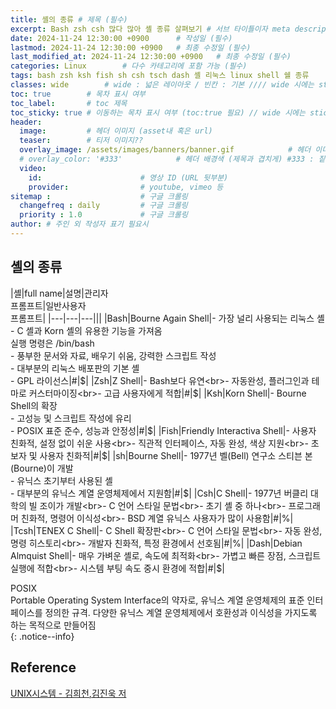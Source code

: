 ```yaml
---
title: 셸의 종류 # 제목 (필수)
excerpt: Bash zsh csh 많다 많아 셸 종류 살펴보기 # 서브 타이틀이자 meta description (필수)
date: 2024-11-24 12:30:00 +0900      # 작성일 (필수)
lastmod: 2024-11-24 12:30:00 +0900   # 최종 수정일 (필수)
last_modified_at: 2024-11-24 12:30:00 +0900   # 최종 수정일 (필수)
categories: Linux        # 다수 카테고리에 포함 가능 (필수)
tags: bash zsh ksh fish sh csh tsch dash 셸 리눅스 linux shell 쉘 종류            # 태그 복수개 가능 (필수)
classes: wide        # wide : 넓은 레이아웃 / 빈칸 : 기본 //// wide 시에는 sticky toc 불가
toc: true        # 목차 표시 여부
toc_label:       # toc 제목
toc_sticky: true # 이동하는 목차 표시 여부 (toc:true 필요) // wide 시에는 sticky toc 불가
header: 
  image:         # 헤더 이미지 (asset내 혹은 url)
  teaser:        # 티저 이미지??
  overlay_image: /assets/images/banners/banner.gif            # 헤더 이미지 (제목과 겹치게)
  # overlay_color: '#333'            # 헤더 배경색 (제목과 겹치게) #333 : 짙은 회색 (필수)
  video:
    id:                      # 영상 ID (URL 뒷부분)
    provider:                # youtube, vimeo 등
sitemap :                    # 구글 크롤링
  changefreq : daily         # 구글 크롤링
  priority : 1.0             # 구글 크롤링
author: # 주인 외 작성자 표기 필요시
---
```

<!--postNo: 20241124_003-->



## 셸의 종류  

|셸|full name|설명|관리자<br>프롬프트|일반사용자<br>프롬프트|
|---|---|---|||
|Bash|Bourne Again Shell|- 가장 널리 사용되는 리눅스 셸<br>- C 셸과 Korn 셸의 유용한 기능을 가져옴<br>실행 명령은 /bin/bash<br>- 풍부한 문서와 자료, 배우기 쉬움, 강력한 스크립트 작성<br>- 대부분의 리눅스 배포판의 기본 셸<br>- GPL 라이선스|#|$|
|Zsh|Z Shell|- Bash보다 유연<br>- 자동완성, 플러그인과 테마로 커스터마이징<br>- 고급 사용자에게 적합|#|$|
|Ksh|Korn Shell|- Bourne Shell의 확장<br>- 고성능 및 스크립트 작성에 유리<br>- POSIX 표준 준수, 성능과 안정성|#|$|
|Fish|Friendly Interactiva Shell|- 사용자 친화적, 설정 없이 쉬운 사용<br>- 직관적 인터페이스, 자동 완성, 색상 지원<br>- 초보자 및 사용자 친화적|#|$|
|sh|Bourne Shell|- 1977년 벨(Bell) 연구소 스티븐 본(Bourne)이 개발<br>- 유닉스 초기부터 사용된 셸<br>- 대부분의 유닉스 계열 운영체제에서 지원함|#|$|
|Csh|C Shell|- 1977년 버클리 대학의 빌 조이가 개발<br>- C 언어 스타일 문법<br>- 초기 셸 중 하나<br>- 프로그래머 친화적, 명령어 이식성<br>- BSD 계열 유닉스 사용자가 많이 사용함|#|%|
|Tcsh|TENEX C Shell|- C Shell 확장판<br>- C 언어 스타일 문법<br>- 자동 완성, 명령 히스토리<br>- 개발자 친화적, 특정 환경에서 선호됨|#|%|
|Dash|Debian Almquist Shell|- 매우 가벼운 셸로, 속도에 최적화<br>- 가볍고 빠른 장점, 스크립트 실행에 적합<br>- 시스템 부팅 속도 중시 환경에 적합|#|$|

POSIX  
Portable Operating System Interface의 약자로, 유닉스 계열 운영체제의 표준 인터페이스를 정의한 규격. 다양한 유닉스 계열 운영체제에서 호환성과 이식성을 가지도록 하는 목적으로 만들어짐  
{: .notice--info}  


## Reference  

[UNIX시스템 - 김희천,김진욱 저 ](https://search.shopping.naver.com/book/catalog/41474371650)  